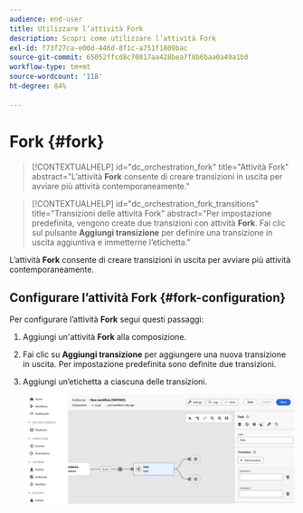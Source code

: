 ```yaml
---
audience: end-user
title: Utilizzare l’attività Fork
description: Scopri come utilizzare l’attività Fork
exl-id: f73f27ca-e00d-446d-8f1c-a751f1809bac
source-git-commit: 65052ffcd8c70817aa428bea7f8b6baa0a49a1b0
workflow-type: tm+mt
source-wordcount: '118'
ht-degree: 84%

---
```


# Fork {#fork}

>[!CONTEXTUALHELP]
>id="dc_orchestration_fork"
>title="Attività Fork"
>abstract="L’attività **Fork** consente di creare transizioni in uscita per avviare più attività contemporaneamente."

>[!CONTEXTUALHELP]
>id="dc_orchestration_fork_transitions"
>title="Transizioni delle attività Fork"
>abstract="Per impostazione predefinita, vengono create due transizioni con attività **Fork**. Fai clic sul pulsante **Aggiungi transizione** per definire una transizione in uscita aggiuntiva e immetterne l’etichetta."

L’attività **Fork** consente di creare transizioni in uscita per avviare più attività contemporaneamente.

## Configurare l’attività Fork {#fork-configuration}

Per configurare l’attività **Fork** segui questi passaggi:

1. Aggiungi un&#39;attività **Fork** alla composizione.
1. Fai clic su **Aggiungi transizione** per aggiungere una nuova transizione in uscita. Per impostazione predefinita sono definite due transizioni.
1. Aggiungi un’etichetta a ciascuna delle transizioni.

   ![](../assets/fork.png)
